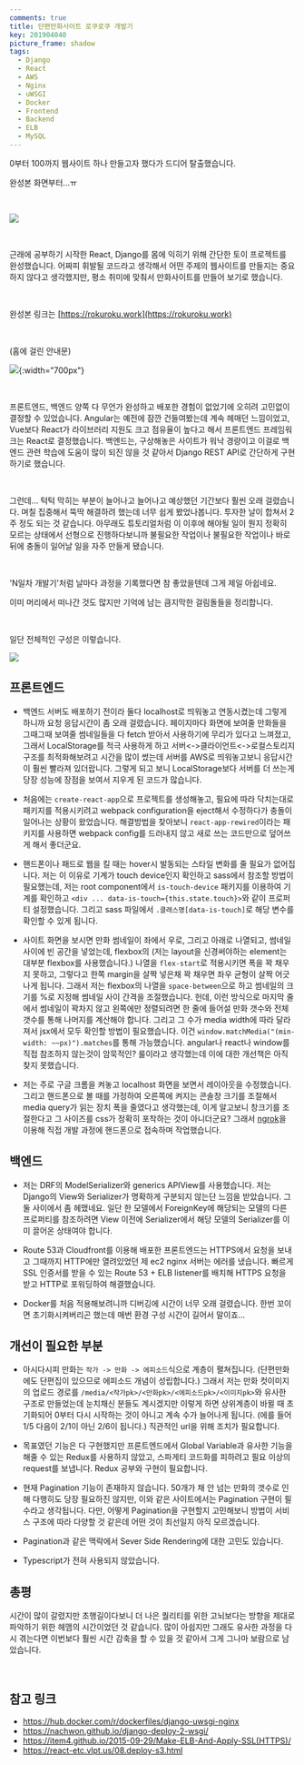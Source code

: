 ```yaml
---
comments: true
title: 단편만화사이트 로쿠로쿠 개발기
key: 201904040
picture_frame: shadow
tags:
  - Django
  - React
  - AWS
  - Nginx
  - uWSGI
  - Docker
  - Frontend
  - Backend
  - ELB
  - MySQL
---
```


0부터 100까지 웹사이트 하나 만들고자 했다가 드디어 탈출했습니다.

<!--more-->

완성본 화면부터...ㅠ

<br>

![](https://raw.githubusercontent.com/q0115643/my_blog/master/assets/images/rokuroku/0.png)

<br>

근래에 공부하기 시작한 React, Django를 몸에 익히기 위해 간단한 토이 프로젝트를 완성했습니다.
어짜피 휘발될 코드라고 생각해서 어떤 주제의 웹사이트를 만들지는 중요하지 않다고 생각했지만, 평소 취미에 맞춰서 만화사이트를 만들어 보기로 했습니다.

<br>

완성본 링크는 [https://rokuroku.work](https://rokuroku.work) 

<br>

(홈에 걸린 안내문)

![](https://raw.githubusercontent.com/q0115643/my_blog/master/assets/images/rokuroku/1.png){:width="700px"}

<br>

프론트엔드, 백엔드 양쪽 다 무언가 완성하고 배포한 경험이 없었기에 오히려 고민없이 결정할 수 있었습니다.
Angular는 예전에 잠깐 건들여봤는데 계속 헤매던 느낌이었고, Vue보다 React가 라이브러리 지원도 크고 점유율이 높다고 해서 프론트엔드 프레임워크는 React로 결정했습니다.
백엔드는, 구상해놓은 사이트가 워낙 경량이고 이걸로 백엔드 관련 학습에 도움이 많이 되진 않을 것 같아서 Django REST API로 간단하게 구현하기로 했습니다.

<br>

그런데... 턱턱 막히는 부분이 늘어나고 늘어나고 예상했던 기간보다 훨씬 오래 걸렸습니다. 며칠 집중해서 뚝딱 해결하려 했는데 너무 쉽게 봤었나봅니다. 투자한 날이 합쳐서 2주 정도 되는 것 같습니다.
아무래도 튜토리얼처럼 이 이후에 해야될 일이 뭔지 정확히 모르는 상태에서 선형으로 진행하다보니까 불필요한 작업이나 불필요한 작업이나 바로 뒤에 충돌이 일어날 일을 자주 만들게 됐습니다.

<br>

'N일차 개발기'처럼 날마다 과정을 기록했다면 참 좋았을텐데 그게 제일 아쉽네요.

이미 머리에서 떠나간 것도 많지만 기억에 남는 큼지막한 걸림돌들을 정리합니다.

<br>

일단 전체적인 구성은 이렇습니다.

![](https://i.imgur.com/RwxZcl9.png)


## 프론트엔드

- 백엔드 서버도 배포하기 전이라 둘다 localhost로 띄워놓고 연동시켰는데 그렇게 하니까 요청 응답시간이 좀 오래 걸렸습니다.
페이지마다 화면에 보여줄 만화들을 그때그때 보여줄 썸네일들을 다 fetch 받아서 사용하기에 무리가 있다고 느껴졌고, 그래서 LocalStorage를 적극 사용하게 하고
서버<->클라이언트<->로컬스토리지 구조를 최적화해보려고 시간을 많이 썼는데 서버를 AWS로 띄워놓고보니 응답시간이 훨씬 빨라져 있더랍니다. 그렇게 되고 보니 LocalStorage보다
서버를 더 쓰는게 당장 성능에 장점을 보여서 지우게 된 코드가 많습니다.

- 처음에는 `create-react-app`으로 프로젝트를 생성해놓고, 필요에 따라 닥치는대로 패키지를 적용시키려고 webpack configuration을 eject해서 수정하다가
충돌이 일어나는 상황이 왔었습니다. 해결방법을 찾아보니 `react-app-rewired`이라는 패키지를 사용하면 webpack config를 드러내지 않고 새로 쓰는 코드만으로 덮어쓰게 해서 좋더군요.

- 핸드폰이나 패드로 웹을 킬 때는 hover시 발동되는 스타일 변화를 줄 필요가 없어집니다. 저는 이 이유로 기계가 touch device인지 확인하고 sass에서 참조할 방법이 필요했는데,
저는 root component에서 `is-touch-device` 패키지를 이용하여 기계를 확인하고 `<div ... data-is-touch={this.state.touch}>`와 같이 프로퍼티 설정했습니다.
그리고 sass 파일에서 `.클래스명[data-is-touch]`로 해당 변수를 확인할 수 있게 됩니다.

- 사이트 화면을 보시면 만화 썸네일이 좌에서 우로, 그리고 아래로 나열되고, 썸네일 사이에 빈 공간을 넣었는데, flexbox의 (저는 layout을 신경써야하는 element는 대부분 flexbox를 사용했습니다.)
나열을 `flex-start`로 적용시키면 폭을 꽉 채우지 못하고, 그렇다고 한쪽 margin을 살짝 넣은채 꽉 채우면 좌우 균형이 살짝 어긋나게 됩니다. 그래서 저는 flexbox의 나열을 `space-between`으로 하고
썸네일의 크기를 %로 지정해 썸네일 사이 간격을 조절했습니다. 헌데, 이런 방식으로 마지막 줄에서 썸네일이 꽉차지 않고 왼쪽에만 정렬되려면 한 줄에 들어설 만화 갯수와 전체 갯수를 통해 나머지를 계산해야 합니다.
그리고 그 수가 media width에 따라 달라져서 jsx에서 모두 확인할 방법이 필요했습니다. 이건 `window.matchMedia("(min-width: ~~px)").matches`를 통해 가능했습니다.
angular나 react나 window를 직접 참조하지 않는것이 암묵적인? 룰이라고 생각했는데 이에 대한 개선책은 아직 찾지 못했습니다.

- 저는 주로 구글 크롬을 켜놓고 localhost 화면을 보면서 레이아웃을 수정했습니다. 그리고 핸드폰으로 볼 때를 가정하여 오른쪽에 켜지는 콘솔창 크기를 조절해서 media query가 읽는 장치 폭을 줄였다고 생각했는데,
이게 알고보니 창크기를 조절한다고 그 사이즈를 css가 정확히 포착하는 것이 아니더군요? 그래서 [ngrok](https://rokrokss.com/post/2019/02/23/Django-ngrok-%EC%9D%84-%EC%9D%B4%EC%9A%A9%ED%95%98%EC%97%AC-%EB%B0%B0%ED%8F%AC-%EC%A0%84-%EB%AA%A8%EB%B0%94%EC%9D%BC%EB%A1%9C-%EC%A0%91%EC%86%8D%ED%95%98%EA%B8%B0.html)을
이용해 직접 개발 과정에 핸드폰으로 접속하며 작업했습니다.

## 백엔드

- 저는 DRF의 ModelSerializer와 generics APIView를 사용했습니다. 저는 Django의 View와 Serializer가 명확하게 구분되지 않는단 느낌을 받았습니다.
그 둘 사이에서 좀 헤맸네요. 일단 한 모델에서 ForeignKey에 해당되는 모델의 다른 프로퍼티를 참조하려면 View 이전에 Serializer에서 해당 모델의 Serializer를 이미 끌어온 상태여야 합니다.

- Route 53과 Cloudfront를 이용해 배포한 프론트엔드는 HTTPS에서 요청을 보내고 그때까지 HTTP에만 열려있었던 제 ec2 nginx 서버는 에러를 냈습니다.
빠르게 SSL 인증서를 받을 수 있는 Route 53 + ELB listener를 배치해 HTTPS 요청을 받고 HTTP로 포워딩하여 해결했습니다.

- Docker를 처음 적용해보려니까 디버깅에 시간이 너무 오래 걸렸습니다. 한번 꼬이면 초기화시켜버리곤 했는데 매번 환경 구성 시간이 길어서 말이죠...


## 개선이 필요한 부분

- 아시다시피 만화는 `작가 -> 만화 -> 에피소드`식으로 계층이 펼쳐집니다. (단편만화에도 단편집이 있으므로 에피소드 개념이 성립합니다.)
그래서 저는 만화 컷이미지의 업로드 경로를 `/media/<작가pk>/<만화pk>/<에피소드pk>/<이미지pk>`와 유사한 구조로 만들었는데 눈치채신 분들도 계시겠지만 이렇게 하면 상위계층이 바뀔 때 초기화되어
0부터 다시 시작하는 것이 아니고 계속 수가 늘어나게 됩니다. (에를 들어 1/5 다음이 2/1이 아닌 2/6이 됩니다.) 직관적인 url을 위해 조치가 필요합니다.

- 목표였던 기능은 다 구현했지만 프론트엔드에서 Global Variable과 유사한 기능을 해줄 수 있는 Redux를 사용하지 않았고, 스파게티 코드화를 피하려고 필요 이상의 request를 보냅니다.
Redux 공부와 구현이 필요합니다.

- 현재 Pagination 기능이 존재하지 않습니다. 50개가 채 안 넘는 만화의 갯수로 인해 다행히도 당장 필요하진 않지만, 이와 같은 사이트에서는 Pagination 구현이 필수라고 생각됩니다.
다만, 어떻게 Pagination을 구현할지 고민해보니 방법이 서비스 구조에 따라 다양할 것 같은데 어떤 것이 최선일지 아직 모르겠습니다.

- Pagination과 같은 맥락에서 Sever Side Rendering에 대한 고민도 있습니다.

- Typescript가 전혀 사용되지 않았습니다.


## 총평

시간이 많이 갈렸지만 초행길이다보니 더 나은 퀄리티를 위한 고뇌보다는 방향을 제대로 파악하기 위한 헤맴의 시간이었던 것 같습니다.
많이 아쉽지만 그래도 유사한 과정을 다시 겪는다면 이번보다 훨씬 시간 감축을 할 수 있을 것 같아서 그게 그나마 보람으로 남았습니다. 

<br>

## 참고 링크

- https://hub.docker.com/r/dockerfiles/django-uwsgi-nginx
- https://nachwon.github.io/django-deploy-2-wsgi/
- https://item4.github.io/2015-09-29/Make-ELB-And-Apply-SSL(HTTPS)/
- https://react-etc.vlpt.us/08.deploy-s3.html

